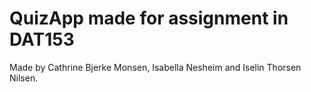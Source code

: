 # QuizApp made for assignment in DAT153

Made by Cathrine Bjerke Monsen, Isabella Nesheim and Iselin Thorsen Nilsen.
